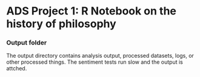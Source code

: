 # ADS Project 1:  R Notebook on the history of philosophy

### Output folder

The output directory contains analysis output, processed datasets, logs, or other processed things.
The sentiment tests run slow and the output is attched.
